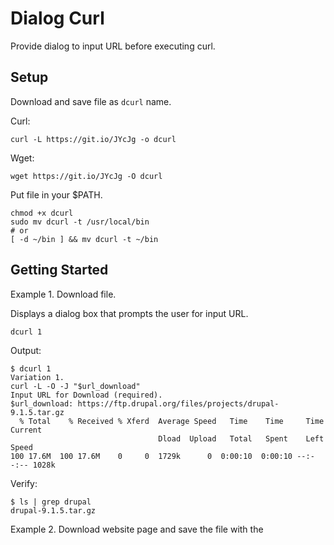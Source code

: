 # Dialog Curl

Provide dialog to input URL before executing curl.

## Setup

Download and save file as `dcurl` name.

Curl:
```
curl -L https://git.io/JYcJg -o dcurl
```

Wget:
```
wget https://git.io/JYcJg -O dcurl
```

Put file in your $PATH.

```
chmod +x dcurl
sudo mv dcurl -t /usr/local/bin
# or
[ -d ~/bin ] && mv dcurl -t ~/bin
```

## Getting Started

Example 1. Download file.

Displays a dialog box that prompts the user for input URL.

```
dcurl 1
```

Output:
```
$ dcurl 1
Variation 1.
curl -L -O -J "$url_download"
Input URL for Download (required).
$url_download: https://ftp.drupal.org/files/projects/drupal-9.1.5.tar.gz
  % Total    % Received % Xferd  Average Speed   Time    Time     Time  Current
                                 Dload  Upload   Total   Spent    Left  Speed
100 17.6M  100 17.6M    0     0  1729k      0  0:00:10  0:00:10 --:--:-- 1028k
```

Verify:
```
$ ls | grep drupal
drupal-9.1.5.tar.gz
```

Example 2. Download website page and save the file with the <title> of HTML page then add `html` extension.

Create file `~/add-html-ext.sh` with contents:

```
output="${output}.html"
preventOverrideExistingFile
```

Then execute:

```
dcurl 3 -i ~/add-html-ext.sh
```

Output:

```
$ dcurl 3 -i ~/add-html-ext.sh
Variation 3.
curl -L -H "Referer: $url_front_page" -o "$output" "$url_download"
Input URL of Front Page (required).
$url_front_page: https://stackoverflow.com/questions/40175419/curl-download-files-issue
Input URL for Download (required).
$url_download: https://stackoverflow.com/questions/40175419/curl-download-files-issue
Set filename (optional). If omitted, it will use the title of front page.
$output:
  % Total    % Received % Xferd  Average Speed   Time    Time     Time  Current
                                 Dload  Upload   Total   Spent    Left  Speed
100  162k    0  162k    0     0   146k      0 --:--:--  0:00:01 --:--:--  146k
json - cURL download files issue - Stack Overflow.html
```

## Variation

 1. `curl -L -O -J "$url_download"`
 2. `curl -L -o "$output" "$url_download"`
 3. `curl -L -H "Referer: $url_front_page"  -o "$output" "$url_download"`

## Options

Use option `-i` or `--include` to include a shell script before execute curl.
Use it to override the variable $output.
